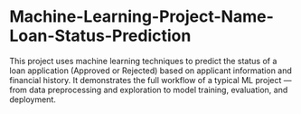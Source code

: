 # Machine-Learning-Project-Name-Loan-Status-Prediction
This project uses machine learning techniques to predict the status of a loan application (Approved or Rejected) based on applicant information and financial history. It demonstrates the full workflow of a typical ML project — from data preprocessing and exploration to model training, evaluation, and deployment.

